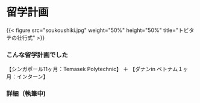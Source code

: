 # 留学計画


{{< figure src="soukoushiki.jpg" weight="50%" height="50%" title="トビタテの壮行式" >}} 

### こんな留学計画でした
【シンガポール11ヶ月：Temasek Polytechnic】 ＋ 【ダナンin ベトナム１ヶ月：インターン】

### 詳細（執筆中)
